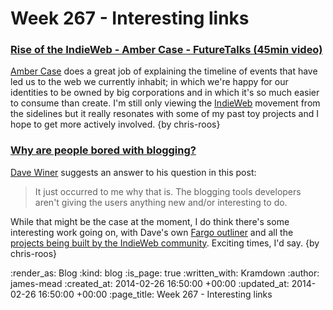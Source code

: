 Week 267 - Interesting links
============================

### [Rise of the IndieWeb - Amber Case - FutureTalks (45min video)](http://www.youtube.com/watch?v=Au4bHb5twF4)

[Amber Case](http://caseorganic.com/) does a great job of explaining the timeline of events that have led us to the web we currently inhabit; in which we're happy for our identities to be owned by big corporations and in which it's so much easier to consume than create. I'm still only viewing the [IndieWeb](http://indiewebcamp.com/) movement from the sidelines but it really resonates with some of my past toy projects and I hope to get more actively involved. {by chris-roos}

### [Why are people bored with blogging?](http://scripting.com/2014/02/20/whyArePeopleBoredWithBlogging.html)

[Dave Winer](http://scripting.com/) suggests an answer to his question in this post:

> It just occurred to me why that is. The blogging tools developers aren't giving the users anything new and/or interesting to do. 

While that might be the case at the moment, I do think there's some interesting work going on, with Dave's own [Fargo outliner](http://fargo.io/docs/whatIsFargo.html) and all the [projects being built by the IndieWeb community](http://indiewebcamp.com/Projects). Exciting times, I'd say. {by chris-roos}

:render_as: Blog
:kind: blog
:is_page: true
:written_with: Kramdown
:author: james-mead
:created_at: 2014-02-26 16:50:00 +00:00
:updated_at: 2014-02-26 16:50:00 +00:00
:page_title: Week 267 - Interesting links
